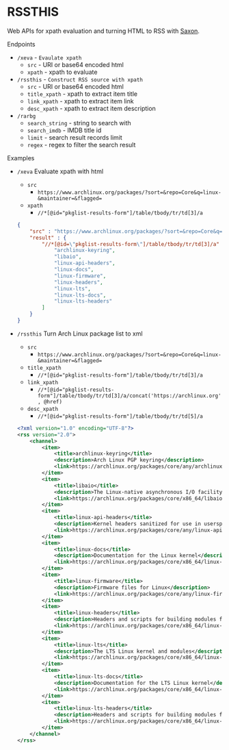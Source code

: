 # RSSTHIS

Web APIs for xpath evaluation and turning HTML to RSS with [Saxon](http://www.saxonica.com/documentation/).

Endpoints
- `/xeva` - `Evaulate xpath`
    - `src` - URI or base64 encoded html
    - `xpath` - xpath to evaluate
- `/rssthis` - `Construct RSS source with xpath`
    - `src` - URI or base64 encoded html
    - `title_xpath` - xpath to extract item title
    - `link_xpath` - xpath to extract item link
    - `desc_xpath` - xpath to extract item description
- `/rarbg`
    - `search_string` - string to search with
    - `search_imdb` - IMDB title id
    - `limit` - search result records limit
    - `regex` - regex to filter the search result

Examples
- `/xeva` Evaluate xpath with html
    - `src`
        - `https://www.archlinux.org/packages/?sort=&repo=Core&q=linux-&maintainer=&flagged=`  
    - `xpath`
        - `//*[@id="pkglist-results-form"]/table/tbody/tr/td[3]/a`
    ```json
    {
        "src" : "https://www.archlinux.org/packages/?sort=&repo=Core&q=linux-&maintainer=&flagged=",
        "result" : {
            "//*[@id=\"pkglist-results-form\"]/table/tbody/tr/td[3]/a" : [
                "archlinux-keyring",
                "libaio",
                "linux-api-headers",
                "linux-docs",
                "linux-firmware",
                "linux-headers",
                "linux-lts",
                "linux-lts-docs",
                "linux-lts-headers"
            ]
        }
    }
    ```

- `/rssthis` Turn Arch Linux package list to xml
    - `src`
        - `https://www.archlinux.org/packages/?sort=&repo=Core&q=linux-&maintainer=&flagged=`
    - `title_xpath`
        - `//*[@id="pkglist-results-form"]/table/tbody/tr/td[3]/a`
    - `link_xpath`
        - `//*[@id="pkglist-results-form"]/table/tbody/tr/td[3]/a/concat('https://archlinux.org', @href)`
    - `desc_xpath`
        - `//*[@id="pkglist-results-form"]/table/tbody/tr/td[5]/a`
    ```xml
    <?xml version="1.0" encoding="UTF-8"?>
    <rss version="2.0">
        <channel>
            <item>
                <title>archlinux-keyring</title>
                <description>Arch Linux PGP keyring</description>
                <link>https://archlinux.org/packages/core/any/archlinux-keyring/</link>
            </item>
            <item>
                <title>libaio</title>
                <description>The Linux-native asynchronous I/O facility (aio) library</description>
                <link>https://archlinux.org/packages/core/x86_64/libaio/</link>
            </item>
            <item>
                <title>linux-api-headers</title>
                <description>Kernel headers sanitized for use in userspace</description>
                <link>https://archlinux.org/packages/core/any/linux-api-headers/</link>
            </item>
            <item>
                <title>linux-docs</title>
                <description>Documentation for the Linux kernel</description>
                <link>https://archlinux.org/packages/core/x86_64/linux-docs/</link>
            </item>
            <item>
                <title>linux-firmware</title>
                <description>Firmware files for Linux</description>
                <link>https://archlinux.org/packages/core/any/linux-firmware/</link>
            </item>
            <item>
                <title>linux-headers</title>
                <description>Headers and scripts for building modules for the Linux kernel</description>
                <link>https://archlinux.org/packages/core/x86_64/linux-headers/</link>
            </item>
            <item>
                <title>linux-lts</title>
                <description>The LTS Linux kernel and modules</description>
                <link>https://archlinux.org/packages/core/x86_64/linux-lts/</link>
            </item>
            <item>
                <title>linux-lts-docs</title>
                <description>Documentation for the LTS Linux kernel</description>
                <link>https://archlinux.org/packages/core/x86_64/linux-lts-docs/</link>
            </item>
            <item>
                <title>linux-lts-headers</title>
                <description>Headers and scripts for building modules for the LTS Linux kernel</description>
                <link>https://archlinux.org/packages/core/x86_64/linux-lts-headers/</link>
            </item>
        </channel>
    </rss>
    ```
